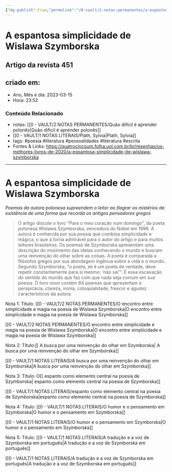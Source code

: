 ```yaml
---
{"dg-publish":true,"permalink":"/0-vault/2-notas-permanentes/a-espantosa-simplicidade-de-wislawa-szymborska/","tags":["permanente","poesia","literatura","pessoalidades","escrita"],"dgHomeLink":true,"dgShowLocalGraph":true,"dgShowFileTree":true,"dgEnableSearch":true}
---
```


# A espantosa simplicidade de Wislawa Szymborska

## Artigo da revista 451

## criado em: 

- Ano, Mês e dia: 2023-03-15
- Hora: 23:52

### Conteúdo Relacionado

- notas: [[0 - VAULT/2 NOTAS PERMANENTES/Quão difícil é aprender polonês\|Quão difícil é aprender polonês]]
- [[0 - VAULT/1 NOTAS LITERAIS/Plath, Sylvia\|Plath, Sylvia]]
- tags: #poesia #literatura #pessoalidades #literatura #escrita 
- Fontes & Links: https://quatrocincoum.folha.uol.com.br/br/resenhas/os-melhores-livros-de-2020/a-espantosa-simplicidade-de-wislawa-szymborska
---

# A espantosa simplicidade de Wislawa Szymborska

*Poemas da autora polonesa supreendem o leitor ao flagrar os mistérios da existência de uma forma que recorda os antigos pensadores gregos*

>O artigo discute o livro "Para o meu coração num domingo", da poeta polonesa Wislawa Szymborska, vencedora do Nobel em 1996. A autora é conhecida por sua poesia que combina simplicidade e mágica, o que a torna admirável para o autor do artigo e para muitos leitores brasileiros. Os poemas de Szymborska apresentam uma descrição do movimento das ideias conhecendo o mundo e buscam uma reinvenção do olhar sobre as coisas. A poeta é comparada a filósofos gregos por sua abordagem ingênua sobre a vida e o mundo. Segundo Szymborska, "o poeta, se é um poeta de verdade, deve repetir constantemente para si mesmo: ‘não sei’". É essa escavação do sentido do mundo que faz com que nada seja comum em sua poesia. O livro novo contém 84 poemas que apresentam a perspicácia, clareza, ironia, coloquialidade, frescor e agudez característicos da autora.

Nota 1:
Título: [[0 - VAULT/2 NOTAS PERMANENTES/O encontro entre simplicidade e magia na poesia de Wislawa Szymborska\|O encontro entre simplicidade e magia na poesia de Wislawa Szymborska]]

[[0 - VAULT/2 NOTAS PERMANENTES/O encontro entre simplicidade e magia na poesia de Wislawa Szymborska\|O encontro entre simplicidade e magia na poesia de Wislawa Szymborska]]

Nota 2:
Título:[[ A busca por uma reinvenção do olhar em Szymborska\| A busca por uma reinvenção do olhar em Szymborska]]

[[0 - VAULT/1 NOTAS LITERAIS/A busca por uma reinvenção do olhar em Szymborska\|A busca por uma reinvenção do olhar em Szymborska]]

Nota 3:
Título: O[[ espanto como elemento central na poesia de Szymborska\| espanto como elemento central na poesia de Szymborska]]

[[0 - VAULT/1 NOTAS LITERAIS/espanto como elemento central na poesia de Szymborska\|espanto como elemento central na poesia de Szymborska]]

Nota 4:
Título: [[0 - VAULT/1 NOTAS LITERAIS/O humor e o pensamento em Szymborska\|O humor e o pensamento em Szymborska]]

[[0 - VAULT/1 NOTAS LITERAIS/O humor e o pensamento em Szymborska\|O humor e o pensamento em Szymborska]]

Nota 5:
Título: [[0 - VAULT/1 NOTAS LITERAIS/A tradução e a voz de Szymborska em português\|A tradução e a voz de Szymborska em português]]

[[0 - VAULT/1 NOTAS LITERAIS/A tradução e a voz de Szymborska em português\|A tradução e a voz de Szymborska em português]]